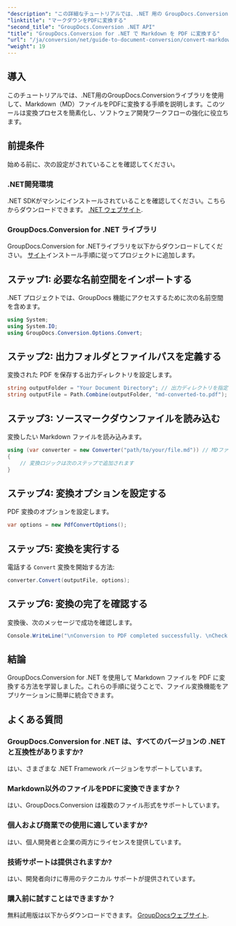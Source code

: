 ```yaml
---
"description": "この詳細なチュートリアルでは、.NET 用の GroupDocs.Conversion ライブラリを使用して、Markdown (MD) ファイルを Portable Document Format (PDF) に簡単に変換する方法を学習します。"
"linktitle": "マークダウンをPDFに変換する"
"second_title": "GroupDocs.Conversion .NET API"
"title": "GroupDocs.Conversion for .NET で Markdown を PDF に変換する"
"url": "/ja/conversion/net/guide-to-document-conversion/convert-markdown-to-pdf/"
"weight": 19
---
```


## 導入

このチュートリアルでは、.NET用のGroupDocs.Conversionライブラリを使用して、Markdown（MD）ファイルをPDFに変換する手順を説明します。このツールは変換プロセスを簡素化し、ソフトウェア開発ワークフローの強化に役立ちます。

## 前提条件

始める前に、次の設定がされていることを確認してください。

### .NET開発環境
.NET SDKがマシンにインストールされていることを確認してください。こちらからダウンロードできます。 [.NET ウェブサイト](https://dotnet。microsoft.com/download).

### GroupDocs.Conversion for .NET ライブラリ
GroupDocs.Conversion for .NETライブラリを以下からダウンロードしてください。 [サイト](https://releases.groupdocs.com/conversion/net/)インストール手順に従ってプロジェクトに追加します。

## ステップ1: 必要な名前空間をインポートする
.NET プロジェクトでは、GroupDocs 機能にアクセスするために次の名前空間を含めます。

```csharp
using System;
using System.IO;
using GroupDocs.Conversion.Options.Convert;
```

## ステップ2: 出力フォルダとファイルパスを定義する
変換された PDF を保存する出力ディレクトリを設定します。

```csharp
string outputFolder = "Your Document Directory"; // 出力ディレクトリを指定する
string outputFile = Path.Combine(outputFolder, "md-converted-to.pdf");
```

## ステップ3: ソースマークダウンファイルを読み込む
変換したい Markdown ファイルを読み込みます。

```csharp
using (var converter = new Converter("path/to/your/file.md")) // MDファイルのパスに置き換えてください
{
    // 変換ロジックは次のステップで追加されます
}
```

## ステップ4: 変換オプションを設定する
PDF 変換のオプションを設定します。

```csharp
var options = new PdfConvertOptions();
```

## ステップ5: 変換を実行する
電話する `Convert` 変換を開始する方法:

```csharp
converter.Convert(outputFile, options);
```

## ステップ6: 変換の完了を確認する
変換後、次のメッセージで成功を確認します。

```csharp
Console.WriteLine("\nConversion to PDF completed successfully. \nCheck output in {0}", outputFolder);
```

## 結論
GroupDocs.Conversion for .NET を使用して Markdown ファイルを PDF に変換する方法を学習しました。これらの手順に従うことで、ファイル変換機能をアプリケーションに簡単に統合できます。

## よくある質問

### GroupDocs.Conversion for .NET は、すべてのバージョンの .NET と互換性がありますか?
はい、さまざまな .NET Framework バージョンをサポートしています。

### Markdown以外のファイルをPDFに変換できますか？
はい、GroupDocs.Conversion は複数のファイル形式をサポートしています。

### 個人および商業での使用に適していますか?
はい、個人開発者と企業の両方にライセンスを提供しています。

### 技術サポートは提供されますか?
はい、開発者向けに専用のテクニカル サポートが提供されています。

### 購入前に試すことはできますか？
無料試用版は以下からダウンロードできます。 [GroupDocsウェブサイト](https://releases。groupdocs.com/conversion/net/).